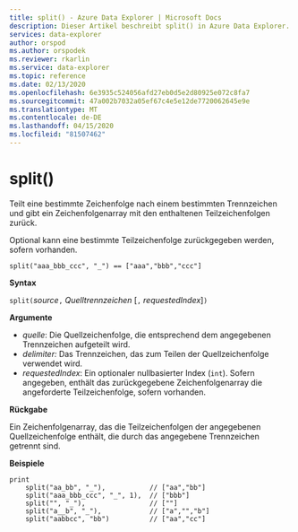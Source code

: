 ```yaml
---
title: split() - Azure Data Explorer | Microsoft Docs
description: Dieser Artikel beschreibt split() in Azure Data Explorer.
services: data-explorer
author: orspod
ms.author: orspodek
ms.reviewer: rkarlin
ms.service: data-explorer
ms.topic: reference
ms.date: 02/13/2020
ms.openlocfilehash: 6e3935c524056afd27eb0d5e2d80925e072c8fa7
ms.sourcegitcommit: 47a002b7032a05ef67c4e5e12de7720062645e9e
ms.translationtype: MT
ms.contentlocale: de-DE
ms.lasthandoff: 04/15/2020
ms.locfileid: "81507462"
---
```

# <a name="split"></a>split()

Teilt eine bestimmte Zeichenfolge nach einem bestimmten Trennzeichen und gibt ein Zeichenfolgenarray mit den enthaltenen Teilzeichenfolgen zurück.

Optional kann eine bestimmte Teilzeichenfolge zurückgegeben werden, sofern vorhanden.

```kusto
split("aaa_bbb_ccc", "_") == ["aaa","bbb","ccc"]
```

**Syntax**

`split(`*source*`,` *Quelltrennzeichen* [`,` *requestedIndex*]`)`

**Argumente**

* *quelle*: Die Quellzeichenfolge, die entsprechend dem angegebenen Trennzeichen aufgeteilt wird.
* *delimiter:* Das Trennzeichen, das zum Teilen der Quellzeichenfolge verwendet wird.
* *requestedIndex*: Ein optionaler nullbasierter Index (`int`). Sofern angegeben, enthält das zurückgegebene Zeichenfolgenarray die angeforderte Teilzeichenfolge, sofern vorhanden. 

**Rückgabe**

Ein Zeichenfolgenarray, das die Teilzeichenfolgen der angegebenen Quellzeichenfolge enthält, die durch das angegebene Trennzeichen getrennt sind.

**Beispiele**

```kusto
print
    split("aa_bb", "_"),           // ["aa","bb"]
    split("aaa_bbb_ccc", "_", 1),  // ["bbb"]
    split("", "_"),                // [""]
    split("a__b", "_"),            // ["a","","b"]
    split("aabbcc", "bb")          // ["aa","cc"]
```